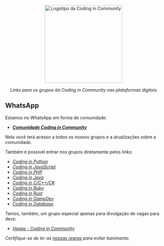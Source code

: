 <div align="center">
    <a href="https://github.com/Coding-in-community">
        <img src="https://user-images.githubusercontent.com/50463866/133183082-28d88ed5-1c65-4922-adbc-e56d0d718f9d.png" alt="Logotipo da Coding in Community" width="250px" />
    </a>
    <br />
    <p><i>Links para os grupos da Coding in Community nas plataformas digitais</i></p>
</div>


## WhatsApp

Estamos no WhatsApp em forma de comunidade:

- [***Comunidade Coding in Community***](https://chat.whatsapp.com/CfjgAHHFML8IYRB9GcWGUt)

Nela você terá acesso a todos os nossos grupos e a atualizações sobre a comunidade.

Também é possível entrar nos grupos diretamente pelos links:

- [*Coding in Python*](https://chat.whatsapp.com/I4IpHC0YFPQLUcGHJeqYdF)
- [*Coding in JavaScript*](https://chat.whatsapp.com/IUXcqbAPdJC2IuNfd7aaF5)
- [*Coding in PHP*](https://chat.whatsapp.com/Jvm7dIbyj79BDWg8eKr91K)
- [*Coding in Java*](https://chat.whatsapp.com/KDjc7IoCAYWAjCAwNEJ5cF)
- [*Coding in C/C++/C#*](https://chat.whatsapp.com/Csn56Bpj8hVIQ3FiZoxBKh)
- [*Coding in Ruby*](https://chat.whatsapp.com/Fs0NZ5y5LbhFhURwySPeYk)
- [*Coding in Rust*](https://chat.whatsapp.com/IGugIXvLnSEJi6Hs8WQWYn)
- [*Coding in GameDev*](https://chat.whatsapp.com/KVJbDHRTssfBKsy6zNaYnn)
- [*Coding in Database*](https://chat.whatsapp.com/IrMOnIRh2an4ahN0gnNjET)

Temos, também, um grupo especial apenas para divulgação de vagas para devs:

- [*Vagas - Coding in Community*](https://chat.whatsapp.com/FhrP0mSM23E6sJj1b4TwR5)

_Certifique-se de ler as [nossas regras](https://github.com/Coding-in-community/rules) para evitar banimento._
